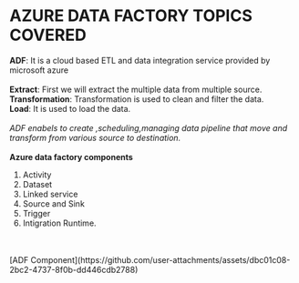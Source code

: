 # AZURE DATA FACTORY TOPICS COVERED
**ADF**:   It is a cloud based ETL and data integration service provided by microsoft azure
<br>
<br>
**Extract**:  First we will extract the multiple data from multiple source.
<br>
**Transformation**: Transformation is used to clean and filter the data.
<br>
**Load**: It is used to load the data.
<br>
<br>
*ADF enabels to create ,scheduling,managing data pipeline that move and transform from various source to destination.*
<br>
<br>
**Azure data factory components**
1. Activity <br>
2. Dataset <br>
3. Linked service <br>
4. Source and Sink <br>
5. Trigger <br>
6. Intigration Runtime.
<br>
<br>
[ADF Component](https://github.com/user-attachments/assets/dbc01c08-2bc2-4737-8f0b-dd446cdb2788)


